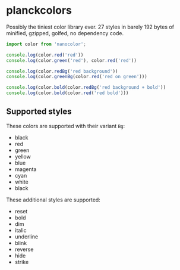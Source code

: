 # planckcolors

Possibly the tiniest color library ever. 27 styles in barely 192 bytes of minified, gzipped, golfed, no dependency code.

```javascript
import color from 'nanocolor';

console.log(color.red('red'))
console.log(color.green('red'), color.red('red'))

console.log(color.redBg('red background'))
console.log(color.greenBg(color.red('red on green')))

console.log(color.bold(color.redBg('red background + bold'))
console.log(color.bold(color.red('red bold')))
```

## Supported styles

These colors are supported with their variant `Bg`:

- black
- red
- green
- yellow
- blue
- magenta
- cyan
- white
- black

These additional styles are supported:

- reset
- bold
- dim
- italic
- underline
- blink
- reverse
- hide
- strike
